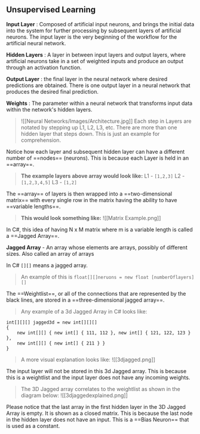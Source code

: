 ## **Unsupervised Learning**

**Input Layer**
: Composed of artificial input neurons, and brings the initial data into the system for further processing by subsequent layers of artificial neurons. The input layer is the very beginning of the workflow for the artificial neural network.

**Hidden Layers**
: A layer in between input layers and output layers, where artificial neurons take in a set of weighted inputs and produce an output through an activation function.

**Output Layer**
: the final layer in the neural network where desired predictions are obtained. There is one output layer in a neural network that produces the desired final prediction.

**Weights**
: The parameter within a neural network that transforms input data within the network's hidden layers.

>![[Neural Networks/Images/Architecture.jpg]]
>Each step in Layers are notated by stepping up L1, L2, L3, etc. There are more than one hidden layer that steps down. This is just an example for comprehension. 

Notice how each layer and subsequent hidden layer can have a different number of ==nodes== (neurons). This is because each Layer is held in an ==array==.

>**The example layers above array would look like:**
L1 - `[1,2,3]`
L2 - `[1,2,3,4,5]`
L3 - `[1,2]`

The ==array== of layers is then wrapped into a ==two-dimensional matrix== with every single row in the matrix having the ability to have ==variable lengths==.
>**This would look something like:**
![[Matrix Example.png]]

In C#, this idea of having N x M matrix where m is a variable length is called a ==Jagged Array==. 

**Jagged Array** - An array whose elements are arrays, possibly of different sizes. Also called an array of arrays

In C# `[][]` means a jagged array. 
>An example of this is `float[][]neruons = new float [numberOflayers][]`

The ==Weightlist==, or all of the connections that are represented by the black lines, are stored in a ==three-dimensional jagged array==. 

>Any example of a 3d Jagged Array in C# looks like:
```
int[][][] jagged3d = new int[][][]
{
    new int[][] { new int[] { 111, 112 }, new int[] { 121, 122, 123 } },
    new int[][] { new int[] { 211 } }
}
```
>A more visual explanation looks like:
![[3djagged.png]]

The input layer will not be stored in this 3d Jagged array. This is because this is a weightlist and the input layer does not have any incoming weights. 

>The 3D Jagged array correlates to the weightlist as shown in the diagram below:
![[3djaggedexplained.png]]

Please notice that the last array in the first hidden layer in the 3D Jagged Array is empty. It is shown as a closed matrix. This is because the last node in the hidden layer does not have an input. This is a ==Bias Neuron== that is used as a constant. 